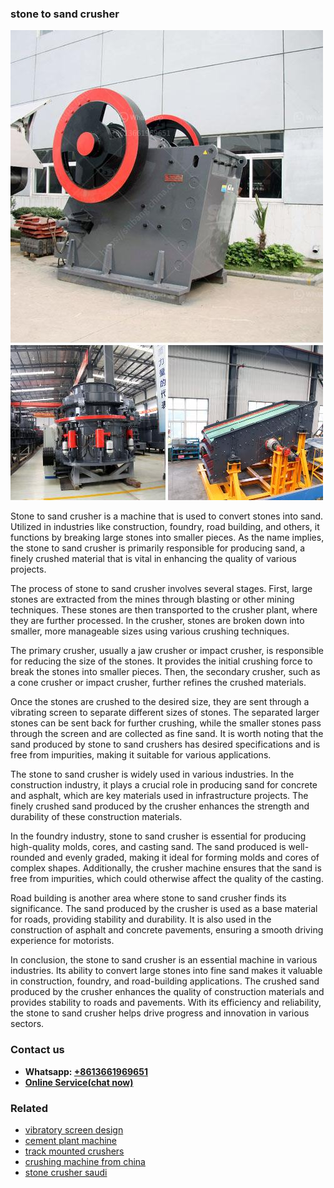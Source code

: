 <h3>stone to sand crusher</h3><img src='1708663725.jpg' alt=''><p>Stone to sand crusher is a machine that is used to convert stones into sand. Utilized in industries like construction, foundry, road building, and others, it functions by breaking large stones into smaller pieces. As the name implies, the stone to sand crusher is primarily responsible for producing sand, a finely crushed material that is vital in enhancing the quality of various projects.</p><p>The process of stone to sand crusher involves several stages. First, large stones are extracted from the mines through blasting or other mining techniques. These stones are then transported to the crusher plant, where they are further processed. In the crusher, stones are broken down into smaller, more manageable sizes using various crushing techniques.</p><p>The primary crusher, usually a jaw crusher or impact crusher, is responsible for reducing the size of the stones. It provides the initial crushing force to break the stones into smaller pieces. Then, the secondary crusher, such as a cone crusher or impact crusher, further refines the crushed materials.</p><p>Once the stones are crushed to the desired size, they are sent through a vibrating screen to separate different sizes of stones. The separated larger stones can be sent back for further crushing, while the smaller stones pass through the screen and are collected as fine sand. It is worth noting that the sand produced by stone to sand crushers has desired specifications and is free from impurities, making it suitable for various applications.</p><p>The stone to sand crusher is widely used in various industries. In the construction industry, it plays a crucial role in producing sand for concrete and asphalt, which are key materials used in infrastructure projects. The finely crushed sand produced by the crusher enhances the strength and durability of these construction materials.</p><p>In the foundry industry, stone to sand crusher is essential for producing high-quality molds, cores, and casting sand. The sand produced is well-rounded and evenly graded, making it ideal for forming molds and cores of complex shapes. Additionally, the crusher machine ensures that the sand is free from impurities, which could otherwise affect the quality of the casting.</p><p>Road building is another area where stone to sand crusher finds its significance. The sand produced by the crusher is used as a base material for roads, providing stability and durability. It is also used in the construction of asphalt and concrete pavements, ensuring a smooth driving experience for motorists.</p><p>In conclusion, the stone to sand crusher is an essential machine in various industries. Its ability to convert large stones into fine sand makes it valuable in construction, foundry, and road-building applications. The crushed sand produced by the crusher enhances the quality of construction materials and provides stability to roads and pavements. With its efficiency and reliability, the stone to sand crusher helps drive progress and innovation in various sectors.</p><h3>Contact us</h3><ul><li><strong>Whatsapp:&nbsp;<a href="https://wa.me/8613661969651">+8613661969651</a></strong></li><li><a href="https://swt.shibang-china.com/?git&amp;zhl&amp;stone to sand crusher"><strong>Online Service(chat now)</strong></a></li></ul><h3>Related</h3><ul><li><a href='vibratory screen design.md'>vibratory screen design</a></li><li><a href='cement plant machine.md'>cement plant machine</a></li><li><a href='track mounted crushers.md'>track mounted crushers</a></li><li><a href='crushing machine from china.md'>crushing machine from china</a></li><li><a href='stone crusher saudi.md'>stone crusher saudi</a></li></ul>